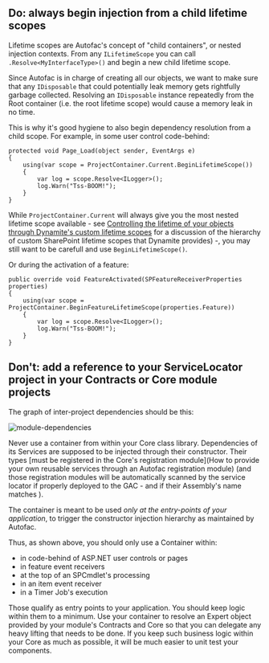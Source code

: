 ## Do: always begin injection from a child lifetime scopes

Lifetime scopes are Autofac's concept of "child containers", or nested injection contexts. From any ```ILifetimeScope``` you can call ```.Resolve<MyInterfaceType>()``` and begin a new child lifetime scope.

Since Autofac is in charge of creating all our objects, we want to make sure that any ```IDisposable``` that could potentially leak memory gets rightfully garbage collected. Resolving an ```IDisposable``` instance repeatedly from the Root container (i.e. the root lifetime scope) would cause a memory leak in no time.

This is why it's good hygiene to also begin dependency resolution from a child scope. For example, in some user control code-behind:

```
protected void Page_Load(object sender, EventArgs e)
{
    using(var scope = ProjectContainer.Current.BeginLifetimeScope())
    {
        var log = scope.Resolve<ILogger>();
        log.Warn("Tss-BOOM!");
    }
}
```

While ```ProjectContainer.Current``` will always give you the most nested lifetime scope available - see [Controlling the lifetime of your objects through Dynamite's custom lifetime scopes](https://github.com/GSoft-SharePoint/Dynamite/wiki/Controlling-the-lifetime-of-your-objects-through-Dynamite's-custom-lifetime-scopes) for a discussion of the hierarchy of custom SharePoint lifetime scopes that Dynamite provides) -, you may still want to be carefull and use ```BeginLifetimeScope()```.

Or during the activation of a feature:

```
public override void FeatureActivated(SPFeatureReceiverProperties properties)
{
    using(var scope = ProjectContainer.BeginFeatureLifetimeScope(properties.Feature))
    {
        var log = scope.Resolve<ILogger>();
        log.Warn("Tss-BOOM!");
    }
}
```

## Don't: add a reference to your ServiceLocator project in your Contracts or Core module projects

The graph of inter-project dependencies should be this:

![module-dependencies](http://i.imgur.com/GbXOGnj.png)

Never use a container from within your Core class library. Dependencies of its Services are supposed to be injected through their constructor. Their types [must be registered in the Core's registration module](How to provide your own reusable services through an Autofac registration module) (and those registration modules will be automatically scanned by the service locator if properly deployed to the GAC - and if their Assembly's name matches ).

The container is meant to be used *only at the entry-points of your application*, to trigger the constructor injection hierarchy as maintained by Autofac.

Thus, as shown above, you should only use a Container within:

* in code-behind of ASP.NET user controls or pages
* in feature event receivers
* at the top of an SPCmdlet's processing
* in an item event receiver
* in a Timer Job's execution

Those qualify as entry points to your application. You should keep logic within them to a minimum. Use your container to resolve an Expert object provided by your module's Contracts and Core so that you can delegate any heavy lifting that needs to be done. If you keep such business logic within your Core as much as possible, it will be much easier to unit test your components.